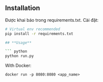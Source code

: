 ## **Installation**
Được khai báo trong requirements.txt. Cài đặt:

``` bash
# Virtual env recommended
pip install -r requirements.txt

## **Usage**

``` python
python run.py
```
With Docker:
```
docker run -p 8080:8080 <app_name>
```
